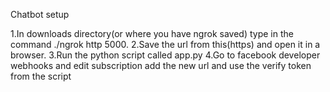 Chatbot setup

1.In downloads directory(or where you have ngrok saved) type in the command ./ngrok http 5000.
2.Save the url from this(https) and open it in a browser.
3.Run the python script called app.py
4.Go to facebook developer webhooks and edit subscription add the new url and use the verify token from the script
